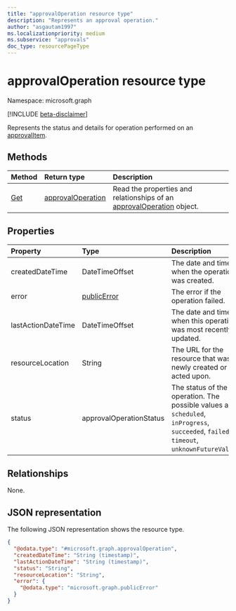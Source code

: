 ```yaml
---
title: "approvalOperation resource type"
description: "Represents an approval operation."
author: "asgautam1997"
ms.localizationpriority: medium
ms.subservice: "approvals"
doc_type: resourcePageType
---
```


# approvalOperation resource type

Namespace: microsoft.graph

[!INCLUDE [beta-disclaimer](../../includes/beta-disclaimer.md)]

Represents the status and details for operation performed on an [approvalItem](../resources/approvalitem.md).

## Methods
|Method|Return type|Description|
|:---|:---|:---|
|[Get](../api/approvaloperation-get.md)|[approvalOperation](../resources/approvaloperation.md)|Read the properties and relationships of an [approvalOperation](../resources/approvaloperation.md) object.|

## Properties
|Property|Type|Description|
|:---|:---|:---|
|createdDateTime|DateTimeOffset|The date and time when the operation was created.|
|error|[publicError](../resources/publicerror.md)|The error if the operation failed.|
|lastActionDateTime|DateTimeOffset|The date and time when this operation was most recently updated.|
|resourceLocation|String|The URL for the resource that was newly created or acted upon.|
|status|approvalOperationStatus|The status of the operation. The possible values are: `scheduled`, `inProgress`, `succeeded`, `failed`, `timeout`, `unknownFutureValue`.|

## Relationships
None.

## JSON representation
The following JSON representation shows the resource type.
<!-- {
  "blockType": "resource",
  "keyProperty": "id",
  "@odata.type": "microsoft.graph.approvalOperation",
  "openType": false
}
-->
``` json
{
  "@odata.type": "#microsoft.graph.approvalOperation",
  "createdDateTime": "String (timestamp)",
  "lastActionDateTime": "String (timestamp)",
  "status": "String",
  "resourceLocation": "String",
  "error": {
    "@odata.type": "microsoft.graph.publicError"
  }
}
```

